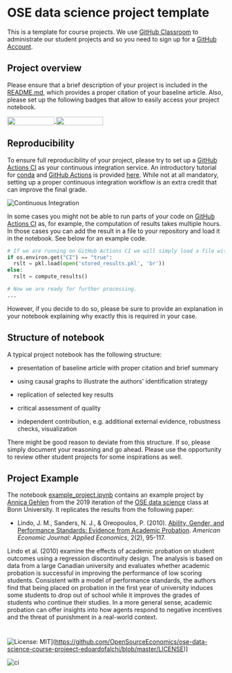# OSE data science project template

This is a template for course projects. We use [GitHub Classroom](https://classroom.github.com) to administrate our student projects and so you need to sign up for a [GitHub Account](http://github.com).

## Project overview

Please ensure that a brief description of your project is included in the [README.md](https://github.com/HumanCapitalAnalysis/template-course-project/blob/master/README.md), which provides a proper citation of your baseline article. Also, please set up the following badges that allow to easily access your project notebook.

<a href="https://nbviewer.jupyter.org/github/OpenSourceEconomics/ose-data-science-course-projeect-edoardofalchi/blob/master/Card_Krueger_1994.ipynb"
   target="_parent">
   <img align="center"
  src="https://raw.githubusercontent.com/jupyter/design/master/logos/Badges/nbviewer_badge.png"
      width="109" height="20">
</a>
<a href="https://mybinder.org/v2/gh/OpenSourceEconomics/ose-data-science-course-projeect-edoardofalchi/master?filepath=Card_Krueger_1994.ipynb"
    target="_parent">
    <img align="center"
       src="https://mybinder.org/badge_logo.svg"
       width="109" height="20">
</a>

## Reproducibility

To ensure full reproducibility of your project, please try to set up a [GitHub Actions CI](https://docs.github.com/en/actions) as your continuous integration service. An introductory tutorial for [conda](https://conda.io) and [GitHub Actions](https://docs.github.com/en/actions/learn-github-actions/introduction-to-github-actions) is provided [here](https://github.com/OpenSourceEconomics/ose-template-course-project/blob/master/tutorial_conda_actions.ipynb). While not at all mandatory, setting up a proper continuous integration workflow is an extra credit that can improve the final grade.

![Continuous Integration](https://github.com/OpenSourceEconomics/ose-template-course-project/workflows/Continuous%20Integration/badge.svg)

In some cases you might not be able to run parts of your code on  [GitHub Actions CI](https://docs.github.com/en/actions) as, for example, the computation of results takes multiple hours. In those cases you can add the result in a file to your repository and load it in the notebook. See below for an example code.

```python
# If we are running on GitHub Actions CI we will simply load a file with existing results.
if os.environ.get("CI") == "true":
  rslt = pkl.load(open('stored_results.pkl', 'br'))
else:
  rslt = compute_results()

# Now we are ready for further processing.
...
```

However, if you decide to do so, please be sure to provide an explanation in your notebook explaining why exactly this is required in your case.

## Structure of notebook

A typical project notebook has the following structure:

* presentation of baseline article with proper citation and brief summary

* using causal graphs to illustrate the authors' identification strategy

* replication of selected key results

* critical assessment of quality

* independent contribution, e.g. additional external evidence, robustness checks, visualization

There might be good reason to deviate from this structure. If so, please simply document your reasoning and go ahead. Please use the opportunity to review other student projects for some inspirations as well.

## Project Example

The notebook [example_project.ipynb](https://github.com/OpenSourceEconomics/ose-template-course-project/blob/master/example_project.ipynb) contains an example project by [Annica Gehlen](https://github.com/amageh) from the 2019 iteration of the [OSE data science](https://github.com/OpenSourceEconomics/ose-course-data-science) class at Bonn University. It replicates the results from the following paper:

* Lindo, J. M., Sanders, N. J., & Oreopoulos, P. (2010). [Ability, Gender, and Performance Standards: Evidence from Academic Probation](https://www.aeaweb.org/articles?id=10.1257/app.2.2.95). *American Economic Journal: Applied Economics*, 2(2), 95-117.

Lindo et al. (2010) examine the effects of academic probation on student outcomes using a regression discontinuity design. The analysis is based on data from a large Canadian university and evaluates whether academic probation is successful in improving the performance of low scoring students. Consistent with a model of performance standards, the authors find that being placed on probation in the first year of university induces some students to drop out of school while it improves the grades of students who continue their studies. In a more general sense, academic probation can offer insights into how agents respond to negative incentives and the threat of punishment in a real-world context.
# 
 
![License: MIT](https://img.shields.io/badge/License-MIT-blue.svg)](https://github.com/OpenSourceEconomics/ose-data-science-course-projeect-edoardofalchi/blob/master/LICENSE)] 


![ci](https://github.com/OpenSourceEconomics/ose-data-science-course-projeect-edoardofalchi/actions/workflows/ci.yml/badge.svg)
